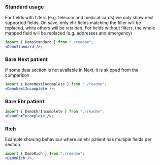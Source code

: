 ### Standard usage

For fields with filters (e.g. telecom and medical cards) we only show next supported fields. On save, only ehr fields matching the filter will be replaced, while others will be retained.
For fields without filters, the whole mapped field will be replaced (e.g. addresses and emergency)

```jsx harmony
import { DemoStandard } from "./readme";
<DemoStandard />;
```

### Bare Next patient

If some data section is not available in Next, it is skipped from the comparison

```jsx harmony
import { DemoNextIncomplete } from "./readme";
<DemoNextIncomplete />;
```

### Bare Ehr patient

```jsx harmony
import { DemoEhrIncomplete } from "./readme";
<DemoEhrIncomplete />;
```

### Rich

Example showing behaviour where an ehr patient has multiple fields per section.

```jsx harmony
import { DemoRich } from "./readme";
<DemoRich />;
```
